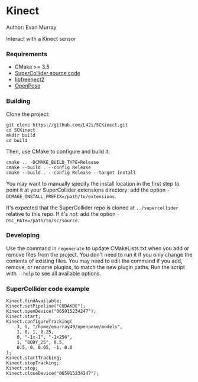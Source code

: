 # Kinect

Author: Evan Murray

Interact with a Kinect sensor

### Requirements

- CMake >= 3.5
- [SuperCollider source code](https://github.com/supercollider/supercollider)
- [libfreenect2](https://github.com/OpenKinect/libfreenect2)
- [OpenPose](https://github.com/CMU-Perceptual-Computing-Lab/openpose)

### Building

Clone the project:

    git clone https://github.com/L42i/SCKinect.git
    cd SCKinect
    mkdir build
    cd build

Then, use CMake to configure and build it:

    cmake .. -DCMAKE_BUILD_TYPE=Release
    cmake --build . --config Release
    cmake --build . --config Release --target install

You may want to manually specify the install location in the first step to point it at your
SuperCollider extensions directory: add the option `-DCMAKE_INSTALL_PREFIX=/path/to/extensions`.

It's expected that the SuperCollider repo is cloned at `../supercollider` relative to this repo. If
it's not: add the option `-DSC_PATH=/path/to/sc/source`.

### Developing

Use the command in `regenerate` to update CMakeLists.txt when you add or remove files from the
project. You don't need to run it if you only change the contents of existing files. You may need to
edit the command if you add, remove, or rename plugins, to match the new plugin paths. Run the
script with `--help` to see all available options.

### SuperCollider code example
```
Kinect.findAvailable;
Kinect.setPipeline("CUDAKDE");
Kinect.openDevice("065915234247");
Kinect.start;
Kinect.configureTracking(
	3, 1, "/home/emurray49/openpose/models",
	1, 0, 1, 0.25,
	0, "-1x-1", "-1x256",
	1, "BODY_25", 0.5,
	0.5, 0, 0.05, -1, 0.0
);
Kinect.startTracking;
Kinect.stopTracking;
Kinect.stop;
Kinect.closeDevice("065915234247");
```

